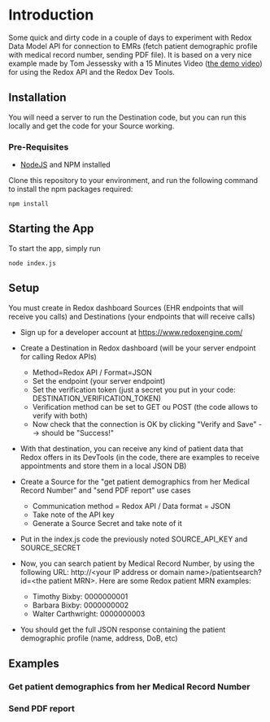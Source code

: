# Introduction

Some quick and dirty code in a couple of days to experiment with Redox Data Model API for connection to EMRs (fetch patient demographic profile with medical record number, sending PDF file).
It is based on a very nice example made by Tom Jessessky with a 15 Minutes Video ([the demo video](https://www.youtube.com/watch?v=4_CURkT_fCo)) for using the Redox API and the Redox Dev Tools. 

## Installation
You will need a server to run the Destination code, but you can run this locally and get the code for your Source working. 

### Pre-Requisites
- [NodeJS](https://nodejs.org) and NPM installed

Clone this repository to your environment, and run the following command to install the npm packages required:
```
npm install
```

## Starting the App
To start the app, simply run
```
node index.js
```  

## Setup

You must create in Redox dashboard Sources (EHR endpoints that will receive you calls) and Destinations (your endpoints that will receive calls)

- Sign up for a developer account at https://www.redoxengine.com/
- Create a Destination in Redox dashboard (will be your server endpoint for calling Redox APIs)
  - Method=Redox API / Format=JSON
  - Set the endpoint (your server endpoint) 
  - Set the verification token (just a secret you put in your code: DESTINATION_VERIFICATION_TOKEN)
  - Verification method can be set to GET ou POST (the code allows to verify with both) 
  - Now check that the connection is OK by clicking "Verify and Save" --> should be "Success!"
- With that destination, you can receive any kind of patient data that Redox offers in its DevTools (in the code, there are examples to receive appointments and store them in a local JSON DB)

- Create a Source for the "get patient demographics from her Medical Record Number" and "send PDF report" use cases
  - Communication method = Redox API / Data format = JSON
  - Take note of the API key
  - Generate a Source Secret and take note of it


- Put in the index.js code the previously noted SOURCE_API_KEY and SOURCE_SECRET

- Now, you can search patient by Medical Record Number, by using the following URL: http://&lt;your IP address or domain name&gt;/patientsearch?id=&lt;the patient MRN&gt;.  Here are some Redox patient MRN examples:
  - Timothy Bixby: 0000000001
  - Barbara Bixby: 0000000002
  - Walter Carthwright: 0000000003
- You should get the full JSON response containing the patient demographic profile (name, address, DoB, etc)




## Examples

### Get patient demographics from her Medical Record Number


### Send PDF report








